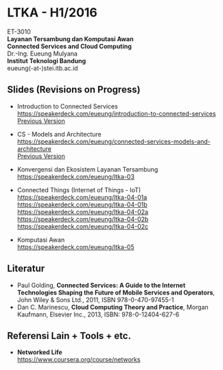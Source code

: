 LTKA - H1/2016
==============

ET-3010  
**Layanan Tersambung dan Komputasi Awan**   
**Connected Services and Cloud Computing**  
Dr.-Ing. Eueung Mulyana  
**Institut Teknologi Bandung**  
eueung(-at-)stei.itb.ac.id

Slides (Revisions on Progress)
--------------
- Introduction to Connected Services  
  https://speakerdeck.com/eueung/introduction-to-connected-services  
  [Previous Version](https://speakerdeck.com/eueung/ltka-01)   

- CS - Models and Architecture  
  https://speakerdeck.com/eueung/connected-services-models-and-architecture  
  [Previous Version](https://speakerdeck.com/eueung/ltka-02)

- Konvergensi dan Ekosistem Layanan Tersambung  
  https://speakerdeck.com/eueung/ltka-03

- Connected Things (Internet of Things - IoT)  
  https://speakerdeck.com/eueung/ltka-04-01a  
  https://speakerdeck.com/eueung/ltka-04-01b  
  https://speakerdeck.com/eueung/ltka-04-02a  
  https://speakerdeck.com/eueung/ltka-04-02b  
  https://speakerdeck.com/eueung/ltka-04-02c  

- Komputasi Awan   
  https://speakerdeck.com/eueung/ltka-05   

Literatur
--------------
- Paul Golding, **Connected Services: A Guide to the Internet Technologies Shaping the Future of Mobile Services and Operators**, John Wiley & Sons Ltd., 2011, ISBN 978-0-470-97455-1
- Dan C. Marinescu, **Cloud Computing Theory and Practice**, Morgan Kaufmann, Elsevier Inc., 2013, ISBN: 978-0-12404-627-6

Referensi Lain + Tools + etc.
--------------
- **Networked Life**  
  https://www.coursera.org/course/networks  
  


